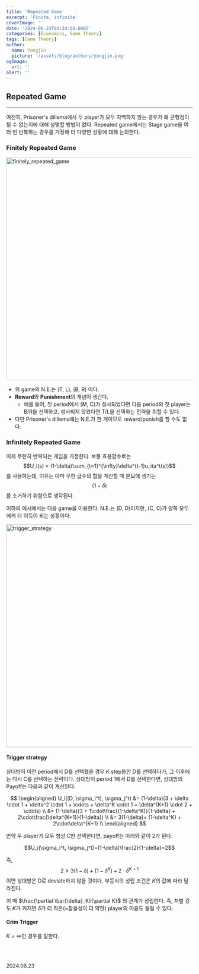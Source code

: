 ```yaml
---
title: 'Repeated Game'
excerpt: 'Finite, infinite'
coverImage: ''
date: '2024-06-23T02:34:58.000Z'
categories: [Economics, Game Theory]
tags: [Game Theory]
author:
  name: Yongjin
  picture: '/assets/blog/authors/yongjin.png'
ogImage:
  url: ''
alert: ''
---
```


## Repeated Game

---

여전히, Prisoner's dillema에서 두 player가 모두 자백하지 않는 경우가 왜 균형점이 될 수 없는지에 대해 설명할 방법이 없다. Repeated game에서는 Stage game을 여러 번 반복하는 경우를 가정해 더 다양한 상황에 대해 논의한다.

### Finitely Repeated Game

<img src="/assets/blog/posts/20240623_repeated-game/finitely_repeated_game.png" alt="finitely_repeated_game" width=600>

- 위 game의 N.E.는 (T, L), (B, R) 이다.
- **Reward**와 **Punishment**의 개념이 생긴다.
  - 예를 들어, 첫 period에서 (M, C)가 성사되었다면 다음 period의 첫 player는 B/R을 선택하고, 성사되지 않았다면 T/L을 선택하는 전략을 취할 수 있다.
- 다만 Prisoner's dillema에는 N.E.가 한 개이므로 reward/punish를 할 수도 없다.

### Infinitely Repeated Game

이제 무한히 반복되는 게임을 가정한다. 보통 효용함수로는 $$U_i(s) = (1-\delta)\sum_{t=1}^{\infty}\delta^{t-1}u_i(a^t(s))$$ 를 사용하는데, 이유는 아마 무한 급수의 합을 계산할 때 분모에 생기는 $$(1-\delta)$$를 소거하기 위함으로 생각된다.

이하의 예시에서는 다음 game을 이용한다. N.E.는 (D, D)이지만, (C, C)가 양쪽 모두에게 더 이득이 되는 상황이다.

<img src="/assets/blog/posts/20240623_repeated-game/trigger_strategy.png" alt="trigger_strategy" width=600>

#### Trigger strategy

상대방이 이전 period에서 D를 선택했을 경우 $K$ step동안 D를 선택하다가, 그 이후에는 다시 C를 선택하는 전략이다. 상대방이 period 1에서 D를 선택한다면, 상대방의 Payoff는 다음과 같이 계산된다.

$$
\begin{aligned}
U_i((D, \sigma_i^t), \sigma_j^t) &= (1-\delta)(3 + \delta \cdot 1 + \delta^2 \cdot 1 + \cdots  + \delta^K \cdot 1 + \delta^{K+1} \cdot 2 + \cdots) \\
&= (1-\delta)(3 + 1\cdot\frac{(1-\delta^K)}{1-\delta} + 2\cdot\frac{\delta^{K+1}}{1-\delta}) \\
&= 3(1-\delta)+ (1-\delta^K) + 2\cdot\delta^{K+1} \\
\end{aligned}
$$

만약 두 player가 모두 항상 C만 선택한다면, payoff는 아래와 같이 2가 된다.

$$U_i(\sigma_i^t, \sigma_j^t)=(1-\delta)\frac{2}{1-\delta}=2$$

즉, $$2 \ge 3(1-\delta)+ (1-\delta^K) + 2\cdot\delta^{K+1}$$ 이면 상대방은 D로 deviate하지 않을 것이다. 부등식의 성립 조건은 $K$의 값에 따라 달라진다.

이 때 $\frac{\partial \bar{\delta}_K}{\partial K}$ 의 관계가 성립한다. 즉, 처벌 강도 $K$가 커지면 $\delta$가 더 작은(=참을성이 더 약한) player의 마음도 돌릴 수 있다.

#### Grim Trigger

$K=\infty$인 경우를 말한다.

<br/><br/>

2024.06.23
